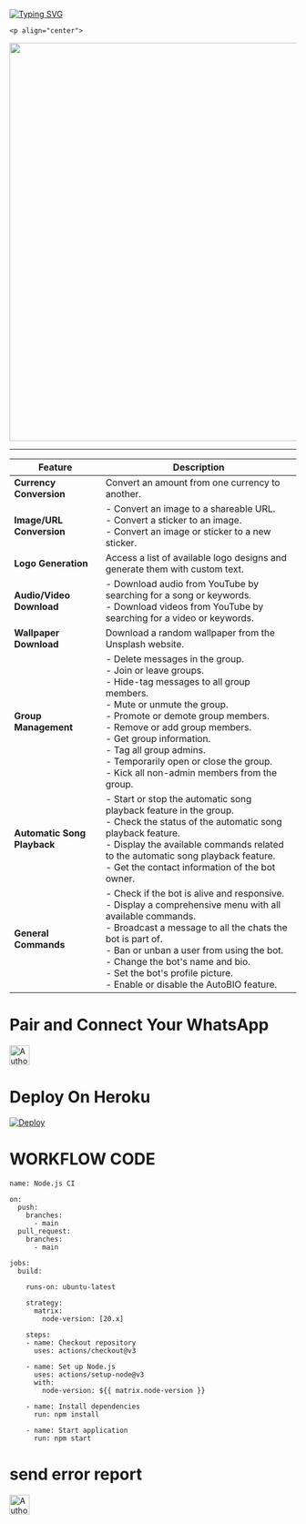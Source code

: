 [![Typing SVG](https://readme-typing-svg.herokuapp.com?font=Rockstar-ExtraBold&color=F01&lines=Didula+MD+V2)](https://git.io/typing-svg)




    <p align="center">
<a href="https://github.com/ASITHA-MD/BOT-NEW">
    <img src=https://i.ibb.co/0GhKf6N/20241120-113020.jpg"  width="700px">
</a>
<hr>
 <p align="center">


| Feature | Description |
| --- | --- |
| **Currency Conversion** | Convert an amount from one currency to another. |
| **Image/URL Conversion** | - Convert an image to a shareable URL.<br>- Convert a sticker to an image.<br>- Convert an image or sticker to a new sticker. |
| **Logo Generation** | Access a list of available logo designs and generate them with custom text. |
| **Audio/Video Download** | - Download audio from YouTube by searching for a song or keywords.<br>- Download videos from YouTube by searching for a video or keywords. |
| **Wallpaper Download** | Download a random wallpaper from the Unsplash website. |
| **Group Management** | - Delete messages in the group.<br>- Join or leave groups.<br>- Hide-tag messages to all group members.<br>- Mute or unmute the group.<br>- Promote or demote group members.<br>- Remove or add group members.<br>- Get group information.<br>- Tag all group admins.<br>- Temporarily open or close the group.<br>- Kick all non-admin members from the group. |
| **Automatic Song Playback** | - Start or stop the automatic song playback feature in the group.<br>- Check the status of the automatic song playback feature.<br>- Display the available commands related to the automatic song playback feature.<br>- Get the contact information of the bot owner. |
| **General Commands** | - Check if the bot is alive and responsive.<br>- Display a comprehensive menu with all available commands.<br>- Broadcast a message to all the chats the bot is part of.<br>- Ban or unban a user from using the bot.<br>- Change the bot's name and bio.<br>- Set the bot's profile picture.<br>- Enable or disable the AutoBIO feature. |






# Pair and Connect Your WhatsApp


<a href="https://prabath-md-pair-web-v2-slk.koyeb.app/pair"><img height= "35" title="Author" src="https://img.shields.io/badge/GET SESSION ID:-blue?style=for-the-badge&logo=render"></a>


# Deploy On Heroku 

[![Deploy](https://www.herokucdn.com/deploy/button.svg)](https://dashboard.heroku.com/new-app?template=https://github.com/itsme-didulabot/Didula-MD-V2)

# WORKFLOW CODE

```
name: Node.js CI

on:
  push:
    branches:
      - main
  pull_request:
    branches:
      - main

jobs:
  build:

    runs-on: ubuntu-latest

    strategy:
      matrix:
        node-version: [20.x]

    steps:
    - name: Checkout repository
      uses: actions/checkout@v3

    - name: Set up Node.js
      uses: actions/setup-node@v3
      with:
        node-version: ${{ matrix.node-version }}

    - name: Install dependencies
      run: npm install

    - name: Start application
      run: npm start
```
 # send error report 


<a href="https://wa.me/+94741671668?text=𝐃𝐢𝐝𝐮𝐥𝐚+𝐌𝐃+𝐕𝟐"><img height= "35" title="Author" src="https://img.shields.io/badge/Send Error Report:-white?style=for-the-badge&logo=whatsapp"></a>
